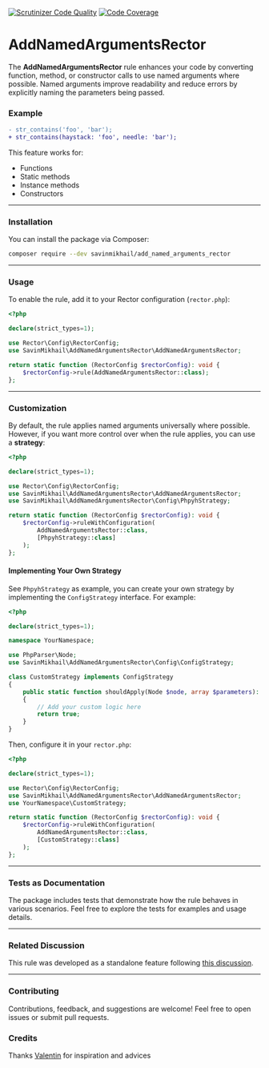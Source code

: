 [![Scrutinizer Code Quality](https://scrutinizer-ci.com/g/savinmikhail/AddNamedArgumentsRector/badges/quality-score.png?b=main)](https://scrutinizer-ci.com/g/savinmikhail/AddNamedArgumentsRector/?branch=main)
[![Code Coverage](https://scrutinizer-ci.com/g/savinmikhail/AddNamedArgumentsRector/badges/coverage.png?b=main)](https://scrutinizer-ci.com/g/savinmikhail/AddNamedArgumentsRector/?branch=main)

# AddNamedArgumentsRector

The **AddNamedArgumentsRector** rule enhances your code by converting function, method, or constructor calls to use named arguments where possible. Named arguments improve readability and reduce errors by explicitly naming the parameters being passed.

### Example

```diff
- str_contains('foo', 'bar');
+ str_contains(haystack: 'foo', needle: 'bar');
```

This feature works for:
- Functions
- Static methods
- Instance methods
- Constructors

---

### Installation

You can install the package via Composer:

```bash
composer require --dev savinmikhail/add_named_arguments_rector
```

---

### Usage

To enable the rule, add it to your Rector configuration (`rector.php`):

```php
<?php

declare(strict_types=1);

use Rector\Config\RectorConfig;
use SavinMikhail\AddNamedArgumentsRector\AddNamedArgumentsRector;

return static function (RectorConfig $rectorConfig): void {
    $rectorConfig->rule(AddNamedArgumentsRector::class);
};
```

---

### Customization

By default, the rule applies named arguments universally where possible. However, if you want more control over when the rule applies, you can use a **strategy**:

```php
<?php

declare(strict_types=1);

use Rector\Config\RectorConfig;
use SavinMikhail\AddNamedArgumentsRector\AddNamedArgumentsRector;
use SavinMikhail\AddNamedArgumentsRector\Config\PhpyhStrategy;

return static function (RectorConfig $rectorConfig): void {
    $rectorConfig->ruleWithConfiguration(
        AddNamedArgumentsRector::class,
        [PhpyhStrategy::class]
    );
};
```

#### Implementing Your Own Strategy

See `PhpyhStrategy` as example, you can create your own strategy by implementing the `ConfigStrategy` interface. For example:

```php
<?php

declare(strict_types=1);

namespace YourNamespace;

use PhpParser\Node;
use SavinMikhail\AddNamedArgumentsRector\Config\ConfigStrategy;

class CustomStrategy implements ConfigStrategy
{
    public static function shouldApply(Node $node, array $parameters): bool
    {
        // Add your custom logic here
        return true;
    }
}
```

Then, configure it in your `rector.php`:

```php
<?php

declare(strict_types=1);

use Rector\Config\RectorConfig;
use SavinMikhail\AddNamedArgumentsRector\AddNamedArgumentsRector;
use YourNamespace\CustomStrategy;

return static function (RectorConfig $rectorConfig): void {
    $rectorConfig->ruleWithConfiguration(
        AddNamedArgumentsRector::class,
        [CustomStrategy::class]
    );
};
```

---

### Tests as Documentation

The package includes tests that demonstrate how the rule behaves in various scenarios. Feel free to explore the tests for examples and usage details.

---

### Related Discussion

This rule was developed as a standalone feature following [this discussion](https://github.com/rectorphp/rector-src/pull/6678).

---

### Contributing

Contributions, feedback, and suggestions are welcome! Feel free to open issues or submit pull requests.

### Credits

Thanks [Valentin](https://github.com/vudaltsov) for inspiration and advices

